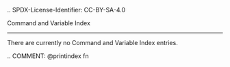 .. SPDX-License-Identifier: CC-BY-SA-4.0

Command and Variable Index
**************************

There are currently no Command and Variable Index entries.

.. COMMENT: @printindex fn
